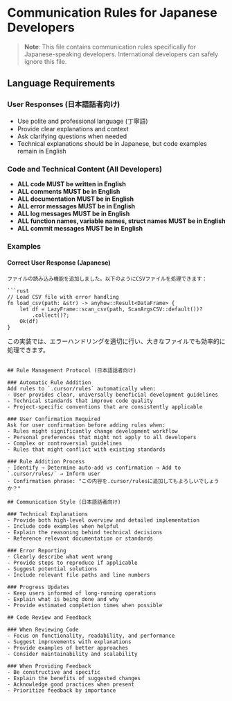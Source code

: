 # Communication Rules for Japanese Developers

> **Note**: This file contains communication rules specifically for Japanese-speaking developers. International developers can safely ignore this file.

## Language Requirements

### User Responses (日本語話者向け)
- Use polite and professional language (丁寧語)
- Provide clear explanations and context
- Ask clarifying questions when needed
- Technical explanations should be in Japanese, but code examples remain in English

### Code and Technical Content (All Developers)
- **ALL code MUST be written in English**
- **ALL comments MUST be in English**
- **ALL documentation MUST be in English**
- **ALL error messages MUST be in English**
- **ALL log messages MUST be in English**
- **ALL function names, variable names, struct names MUST be in English**
- **ALL commit messages MUST be in English**

### Examples

#### Correct User Response (Japanese)
```
ファイルの読み込み機能を追加しました。以下のようにCSVファイルを処理できます：

```rust
// Load CSV file with error handling
fn load_csv(path: &str) -> anyhow::Result<DataFrame> {
    let df = LazyFrame::scan_csv(path, ScanArgsCSV::default())?
        .collect()?;
    Ok(df)
}
```

この実装では、エラーハンドリングを適切に行い、大きなファイルでも効率的に処理できます。
```

## Rule Management Protocol (日本語話者向け)

### Automatic Rule Addition
Add rules to `.cursor/rules` automatically when:
- User provides clear, universally beneficial development guidelines
- Technical standards that improve code quality
- Project-specific conventions that are consistently applicable

### User Confirmation Required
Ask for user confirmation before adding rules when:
- Rules might significantly change development workflow
- Personal preferences that might not apply to all developers
- Complex or controversial guidelines
- Rules that might conflict with existing standards

### Rule Addition Process
- Identify → Determine auto-add vs confirmation → Add to `.cursor/rules/` → Inform user
- Confirmation phrase: "この内容を.cursor/rulesに追加してもよろしいでしょうか？"

## Communication Style (日本語話者向け)

### Technical Explanations
- Provide both high-level overview and detailed implementation
- Include code examples when helpful
- Explain the reasoning behind technical decisions
- Reference relevant documentation or standards

### Error Reporting
- Clearly describe what went wrong
- Provide steps to reproduce if applicable
- Suggest potential solutions
- Include relevant file paths and line numbers

### Progress Updates
- Keep users informed of long-running operations
- Explain what is being done and why
- Provide estimated completion times when possible

## Code Review and Feedback

### When Reviewing Code
- Focus on functionality, readability, and performance
- Suggest improvements with explanations
- Provide examples of better approaches
- Consider maintainability and scalability

### When Providing Feedback
- Be constructive and specific
- Explain the benefits of suggested changes
- Acknowledge good practices when present
- Prioritize feedback by importance 
